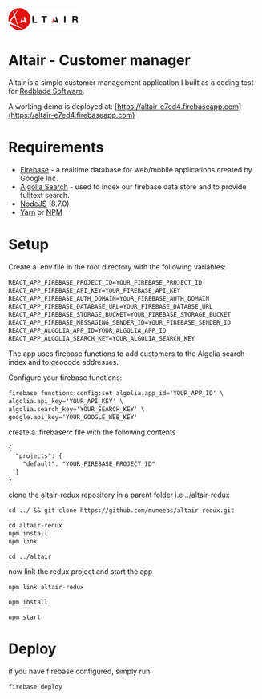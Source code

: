![logo](./src/assets/logo.png)
# Altair - Customer manager

Altair is a simple customer management application I built as a coding test for [Redblade Software](http://www.redblade.io).

A working demo is deployed at: [https://altair-e7ed4.firebaseapp.com](https://altair-e7ed4.firebaseapp.com)

# Requirements
- [Firebase](https://firebase.google.com) - a realtime database for web/mobile applications created by Google Inc.
- [Algolia Search](https://algolia.com) - used to index our firebase data store and to provide fulltext search.
- [NodeJS](https://www.nodejs.org) (8.7.0)
- [Yarn](https://yarnpkg.com) or [NPM](https://www.npmjs.com/)


# Setup
Create a .env file in the root directory with the following variables:

```
REACT_APP_FIREBASE_PROJECT_ID=YOUR_FIREBASE_PROJECT_ID
REACT_APP_FIREBASE_API_KEY=YOUR_FIREBASE_API_KEY
REACT_APP_FIREBASE_AUTH_DOMAIN=YOUR_FIREBASE_AUTH_DOMAIN
REACT_APP_FIREBASE_DATABASE_URL=YOUR_FIREBASE_DATABSE_URL
REACT_APP_FIREBASE_STORAGE_BUCKET=YOUR_FIREBASE_STORAGE_BUCKET
REACT_APP_FIREBASE_MESSAGING_SENDER_ID=YOUR_FIREBASE_SENDER_ID
REACT_APP_ALGOLIA_APP_ID=YOUR_ALGOLIA_APP_ID
REACT_APP_ALGOLIA_SEARCH_KEY=YOUR_ALGOLIA_SEARCH_KEY
```

The app uses firebase functions to add customers to the Algolia search index and to geocode addresses.

Configure your firebase functions:

```
firebase functions:config:set algolia.app_id='YOUR_APP_ID' \
algolia.api_key='YOUR_API_KEY' \
algolia.search_key='YOUR_SEARCH_KEY' \
google.api_key='YOUR_GOOGLE_WEB_KEY'
```

create a .firebaserc file with the following contents

```
{
  "projects": {
    "default": "YOUR_FIREBASE_PROJECT_ID"
  }
}
```

clone the altair-redux repository in a parent folder i.e ../altair-redux
```
cd ../ && git clone https://github.com/muneebs/altair-redux.git
```

```
cd altair-redux
npm install
npm link
```

```
cd ../altair
```

now link the redux project and start the app

```
npm link altair-redux
```

```
npm install
```

```
npm start
```

# Deploy

if you have firebase configured, simply run:

```
firebase deploy
```
